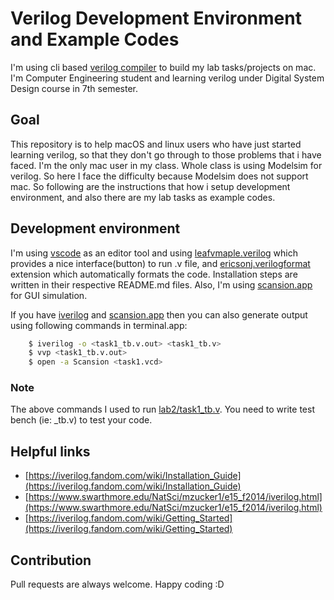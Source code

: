 # Verilog Development Environment and Example Codes

I'm using cli based [verilog compiler](http://iverilog.icarus.com/) to build my lab tasks/projects on mac. I'm Computer Engineering student and learning verilog under Digital System Design course in 7th semester.

## Goal

This repository is to help macOS and linux users who have just started learning verilog, so that they don't go through to those problems that i have faced. I'm the only mac user in my class. Whole class is using Modelsim for verilog. So here I face the difficulty because Modelsim does not support mac. So following are the instructions that how i setup development environment, and also there are my lab tasks as example codes.

## Development environment

I'm using [vscode](https://code.visualstudio.com/) as an editor tool and using
[leafvmaple.verilog](https://github.com/leafvmaple/vscode-verilog) which provides a nice interface(button) to run .v file, and
[ericsonj.verilogformat](https://github.com/ericsonj/verilog-format) extension which automatically formats the code. Installation steps are written in their respective README.md files. Also, I'm using [scansion.app](http://www.logicpoet.com/scansion/) for GUI simulation.

If you have [iverilog](http://iverilog.icarus.com/) and [scansion.app](http://www.logicpoet.com/scansion/) then you can also generate output using following commands in terminal.app:

```bash
    $ iverilog -o <task1_tb.v.out> <task1_tb.v>
    $ vvp <task1_tb.v.out>
    $ open -a Scansion <task1.vcd>
```

### Note

The above commands I used to run [lab2/task1_tb.v](./lab2/task1_tb.v).
You need to write test bench (ie: \_tb.v) to test your code.

## Helpful links

- [https://iverilog.fandom.com/wiki/Installation_Guide](https://iverilog.fandom.com/wiki/Installation_Guide)
- [https://www.swarthmore.edu/NatSci/mzucker1/e15_f2014/iverilog.html](https://www.swarthmore.edu/NatSci/mzucker1/e15_f2014/iverilog.html)
- [https://iverilog.fandom.com/wiki/Getting_Started](https://iverilog.fandom.com/wiki/Getting_Started)

## Contribution

Pull requests are always welcome. Happy coding :D
